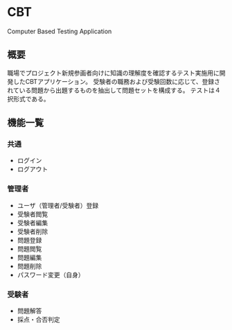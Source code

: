 # CBT
Computer Based Testing Application

## 概要
職場でプロジェクト新規参画者向けに知識の理解度を確認するテスト実施用に開発したCBTアプリケーション。
受験者の職務および受験回数に応じて、登録されている問題から出題するものを抽出して問題セットを構成する。
テストは４択形式である。

## 機能一覧
### 共通
- ログイン
- ログアウト
### 管理者
- ユーザ（管理者/受験者）登録
- 受験者閲覧
- 受験者編集
- 受験者削除
- 問題登録
- 問題閲覧
- 問題編集
- 問題削除
- パスワード変更（自身）
### 受験者
- 問題解答
- 採点・合否判定
